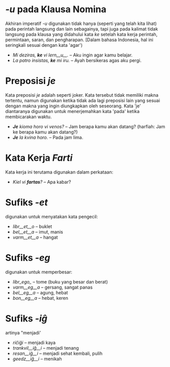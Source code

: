 # *-u* pada Klausa Nomina

Akhiran imperatif *-u* digunakan tidak hanya (seperti yang telah kita lihat) pada perintah langsung dan lain sebagainya, tapi juga pada kalimat tidak langsung pada klausa yang didahului kata *ke* setelah kata kerja  perintah, permintaan, saran, dan pengharapan. [Dalam bahasa Indonesia, hal ini seringkali sesuai dengan kata 'agar')

- *Mi deziras, __ke__ vi lern__u__.* – Aku ingin agar kamu belajar.
- *La patro insistas, __ke__ mi iru.* – Ayah bersikeras agas aku pergi.
 
# Preposisi *je*

Kata preposisi *je* adalah seperti joker. Kata tersebut tidak memiliki makna tertentu, namun digunakan ketika tidak ada lagi preposisi lain yang sesuai dengan makna yang ingin diungkapkan oleh seseorang. Kata 'je' diantaranya digunakan untuk menerjemahkan kata 'pada' ketika membicarakan waktu. 

- *__Je__ kioma horo vi venos?* – Jam berapa kamu akan datang? (harfiah: Jam ke berapa kamu akan datang?)
- *__Je__ la kvina horo.* – Pada jam lima.
 

# Kata Kerja *Farti*

Kata kerja ini terutama digunakan dalam perkataan:

- *Kiel vi __fartas__?* – Apa kabar?


# Sufiks *-et*

digunakan untuk menyatakan kata pengecil:

- *libr__et__o* – buklet
- *bel__et__a*  – imut, manis
- *varm__et__a* – hangat
 

# Sufiks *-eg*

digunakan untuk memperbesar:

- *libr_ego_*    – tome (buku yang besar dan berat)
- *varm__eg__a*  – gersang, sangat panas
- *bel__eg__a*   – agung, hebat
- *bon__eg__a*   – hebat, keren

# Sufiks *-iĝ*

artinya "menjadi'

- *riĉiĝi*          – menjadi kaya
- *trankvil__iĝ__i* – menjadi tenang
- *resan__iĝ__i*    – menjadi sehat kembali, pulih
- *geedz__iĝ__i*    – menikah
 

